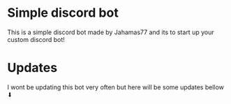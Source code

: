 # Simple discord bot

This is a simple discord bot made by Jahamas77 and its to start up your custom discord bot!

# Updates

I wont be updating this bot very often but here will be some updates bellow ⬇
